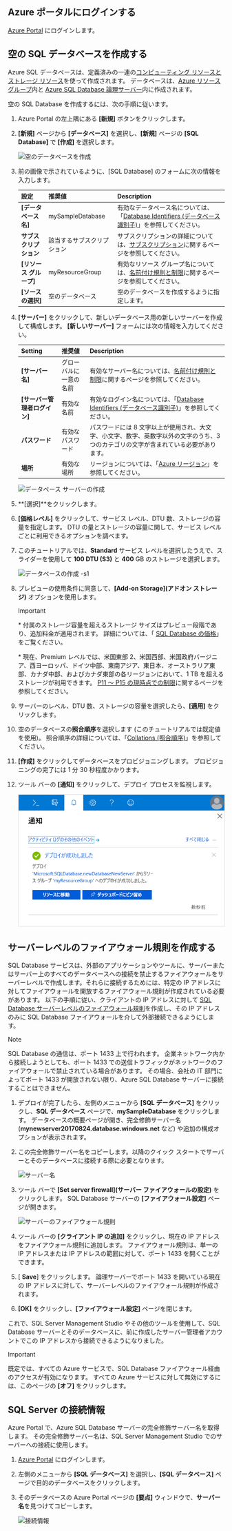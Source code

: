 ## <a name="log-in-to-the-azure-portal"></a>Azure ポータルにログインする

[Azure Portal](https://portal.azure.com/) にログインします。

## <a name="create-a-blank-sql-database"></a>空の SQL データベースを作成する

Azure SQL データベースは、定義済みの一連の[コンピューティング リソースとストレージ リソース](../articles/sql-database/sql-database-service-tiers.md)を使って作成されます。 データベースは、[Azure リソース グループ](../articles/azure-resource-manager/resource-group-overview.md)内と [Azure SQL Database 論理サーバー](../articles/sql-database/sql-database-features.md)内に作成されます。 

空の SQL Database を作成するには、次の手順に従います。 

1. Azure Portal の左上隅にある **[新規]** ボタンをクリックします。

2. **[新規]** ページから **[データベース]** を選択し、**[新規]** ページの **[SQL Database]** で **[作成]** を選択します。

   ![空のデータベースを作成](../articles/sql-database/media/sql-database-design-first-database/create-empty-database.png)

3. 前の画像で示されているように、[SQL Database] のフォームに次の情報を入力します。   

   | 設定       | 推奨値 | Description | 
   | ------------ | ------------------ | ------------------------------------------------- | 
   | **[データベース名]** | mySampleDatabase | 有効なデータベース名については、「[Database Identifiers (データベース識別子)](https://docs.microsoft.com/sql/relational-databases/databases/database-identifiers)」を参照してください。 | 
   | **サブスクリプション** | 該当するサブスクリプション  | サブスクリプションの詳細については、[サブスクリプション](https://account.windowsazure.com/Subscriptions)に関するページを参照してください。 |
   | **[リソース グループ]** | myResourceGroup | 有効なリソース グループ名については、[名前付け規則と制限](https://docs.microsoft.com/azure/architecture/best-practices/naming-conventions)に関するページを参照してください。 |
   | **[ソースの選択]** | 空のデータベース | 空のデータベースを作成するように指定します。 |

4. **[サーバー]** をクリックして、新しいデータベース用の新しいサーバーを作成して構成します。 **[新しいサーバー]** フォームには次の情報を入力してください。 

   | Setting       | 推奨値 | Description | 
   | ------------ | ------------------ | ------------------------------------------------- | 
   | **[サーバー名]** | グローバルに一意の名前 | 有効なサーバー名については、[名前付け規則と制限](https://docs.microsoft.com/azure/architecture/best-practices/naming-conventions)に関するページを参照してください。 | 
   | **[サーバー管理者ログイン]** | 有効な名前 | 有効なログイン名については、「[Database Identifiers (データベース識別子)](https://docs.microsoft.com/sql/relational-databases/databases/database-identifiers)」を参照してください。|
   | **パスワード** | 有効なパスワード | パスワードには 8 文字以上が使用され、大文字、小文字、数字、英数字以外の文字のうち、3 つのカテゴリの文字が含まれている必要があります。 |
   | **場所** | 有効な場所 | リージョンについては、「[Azure リージョン](https://azure.microsoft.com/regions/)」を参照してください。 |

   ![データベース サーバーの作成](../articles/sql-database/media/sql-database-design-first-database/create-database-server.png)

5. **[選択]**をクリックします。

6. **[価格レベル]** をクリックして、サービス レベル、DTU 数、ストレージの容量を指定します。 DTU の量とストレージの容量に関して、サービス レベルごとに利用できるオプションを調べます。 

7. このチュートリアルでは、**Standard** サービス レベルを選択したうえで、スライダーを使用して **100 DTU (S3)** と **400** GB のストレージを選択します。

   ![データベースの作成 -s1](../articles/sql-database/media/sql-database-design-first-database/create-empty-database-pricing-tier.png)

8. プレビューの使用条件に同意して、**[Add-on Storage]\(アドオン ストレージ\)** オプションを使用します。 

   > [!IMPORTANT]
   > \* 付属のストレージ容量を超えるストレージ サイズはプレビュー段階であり、追加料金が適用されます。 詳細については、「 [SQL Database の価格](https://azure.microsoft.com/pricing/details/sql-database/)」をご覧ください。 
   >
   >\* 現在、Premium レベルでは、米国東部 2、米国西部、米国政府バージニア、西ヨーロッパ、ドイツ中部、東南アジア、東日本、オーストラリア東部、カナダ中部、およびカナダ東部の各リージョンにおいて、1 TB を超えるストレージが利用できます。 [P11 ～ P15 の現時点での制限](../articles/sql-database/sql-database-resource-limits.md#single-database-limitations-of-p11-and-p15-when-the-maximum-size-greater-than-1-tb)に関するページを参照してください。  
   > 

9. サーバーのレベル、DTU 数、ストレージの容量を選択したら、**[適用]** をクリックします。  

10. 空のデータベースの**照合順序**を選択します (このチュートリアルでは既定値を使用)。 照合順序の詳細については、「[Collations (照合順序)](https://docs.microsoft.com/sql/t-sql/statements/collations)」を参照してください。

11. **[作成]** をクリックしてデータベースをプロビジョニングします。 プロビジョニングの完了には 1 分 30 秒程度かかります。 

12. ツール バーの **[通知]** をクリックして、デプロイ プロセスを監視します。
    
     ![通知](../articles/sql-database/media/sql-database-get-started-portal/notification.png)

## <a name="create-a-server-level-firewall-rule"></a>サーバーレベルのファイアウォール規則を作成する

SQL Database サービスは、外部のアプリケーションやツールに、サーバーまたはサーバー上のすべてのデータベースへの接続を禁止するファイアウォールをサーバーレベルで作成します。それらに接続するためには、特定の IP アドレスに対してファイアウォールを開放するファイアウォール規則が作成されている必要があります。 以下の手順に従い、クライアントの IP アドレスに対して [SQL Database サーバーレベルのファイアウォール規則](../articles/sql-database/sql-database-firewall-configure.md)を作成し、その IP アドレスのみに SQL Database ファイアウォールを介して外部接続できるようにします。 

> [!NOTE]
> SQL Database の通信は、ポート 1433 上で行われます。 企業ネットワーク内から接続しようとしても、ポート 1433 での送信トラフィックがネットワークのファイアウォールで禁止されている場合があります。 その場合、会社の IT 部門によってポート 1433 が開放されない限り、Azure SQL Database サーバーに接続することはできません。
>

1. デプロイが完了したら、左側のメニューから **[SQL データベース]** をクリックし、**SQL データベース** ページで、**mySampleDatabase** をクリックします。 データベースの概要ページが開き、完全修飾サーバー名 (**mynewserver20170824.database.windows.net** など) や追加の構成オプションが表示されます。 

2. この完全修飾サーバー名をコピーします。以降のクイック スタートでサーバーとそのデータベースに接続する際に必要となります。 

   ![サーバー名](../articles/sql-database/media/sql-database-get-started-portal/server-name.png) 

3. ツール バーで **[Set server firewall]\(サーバー ファイアウォールの設定\)** をクリックします。 SQL Database サーバーの **[ファイアウォール設定]** ページが開きます。 

   ![サーバーのファイアウォール規則](../articles/sql-database/media/sql-database-get-started-portal/server-firewall-rule.png) 

4. ツール バーの **[クライアント IP の追加]** をクリックし、現在の IP アドレスをファイアウォール規則に追加します。 ファイアウォール規則は、単一の IP アドレスまたは IP アドレスの範囲に対して、ポート 1433 を開くことができます。

5. [ **Save**] をクリックします。 論理サーバーでポート 1433 を開いている現在の IP アドレスに対して、サーバーレベルのファイアウォール規則が作成されます。

6. **[OK]** をクリックし、**[ファイアウォール設定]** ページを閉じます。

これで、SQL Server Management Studio やその他のツールを使用して、SQL Database サーバーとそのデータベースに、前に作成したサーバー管理者アカウントでこの IP アドレスから接続できるようになりました。


> [!IMPORTANT]
> 既定では、すべての Azure サービスで、SQL Database ファイアウォール経由のアクセスが有効になります。 すべての Azure サービスに対して無効にするには、このページの **[オフ]** をクリックします。

## <a name="sql-server-connection-information"></a>SQL Server の接続情報

Azure Portal で、Azure SQL Database サーバーの完全修飾サーバー名を取得します。 その完全修飾サーバー名は、SQL Server Management Studio でのサーバーへの接続に使用します。

1. [Azure Portal](https://portal.azure.com/) にログインします。
2. 左側のメニューから **[SQL データベース]** を選択し、**[SQL データベース]** ページで目的のデータベースをクリックします。 
3. そのデータベースの Azure Portal ページの **[要点]** ウィンドウで、**サーバー名**を見つけてコピーします。

   ![接続情報](../articles/sql-database/media/sql-database-get-started-portal/server-name.png)
